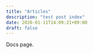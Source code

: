 ```yaml
---
title: "Articles"
description: "test post index"
date: 2020-01-11T14:09:21+09:00
draft: false
---
```


Docs page.